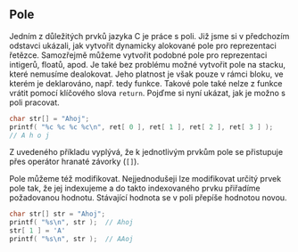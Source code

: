 ## Pole

Jedním z důležitých prvků jazyka C je práce s poli. Již jsme si v
předchozím odstavci ukázali, jak vytvořit dynamicky alokované pole pro
reprezentaci řetězce. Samozřejmě můžeme vytvořit podobné pole pro
reprezentaci intigerů, floatů, apod. Je také bez problému možné vytvořit
pole na stacku, které nemusíme dealokovat. Jeho platnost je však pouze v
rámci bloku, ve kterém je deklarováno, např. tedy funkce. Takové pole
také nelze z funkce vrátit pomocí klíčového slova `return`. Pojďme si nyní
ukázat, jak je možno s poli pracovat.


```c
char str[] = "Ahoj";
printf( "%c %c %c %c\n", ret[ 0 ], ret[ 1 ], ret[ 2 ], ret[ 3 ] );
// A h o j
```

Z uvedeného příkladu vyplývá, že k jednotlivým prvkům pole se přistupuje
přes operátor hranaté závorky (`[]`).

Pole můžeme též modifikovat. Nejjednodušeji lze modifikovat určitý prvek
pole tak, že jej indexujeme a do takto indexovaného prvku přiřadíme
požadovanou hodnotu. Stávající hodnota se v poli přepíše hodnotou novou.

```c
char str[] str = "Ahoj";
printf( "%s\n", str );  // Ahoj
str[ 1 ] = 'A'
printf( "%s\n", str );  // AAoj
```
